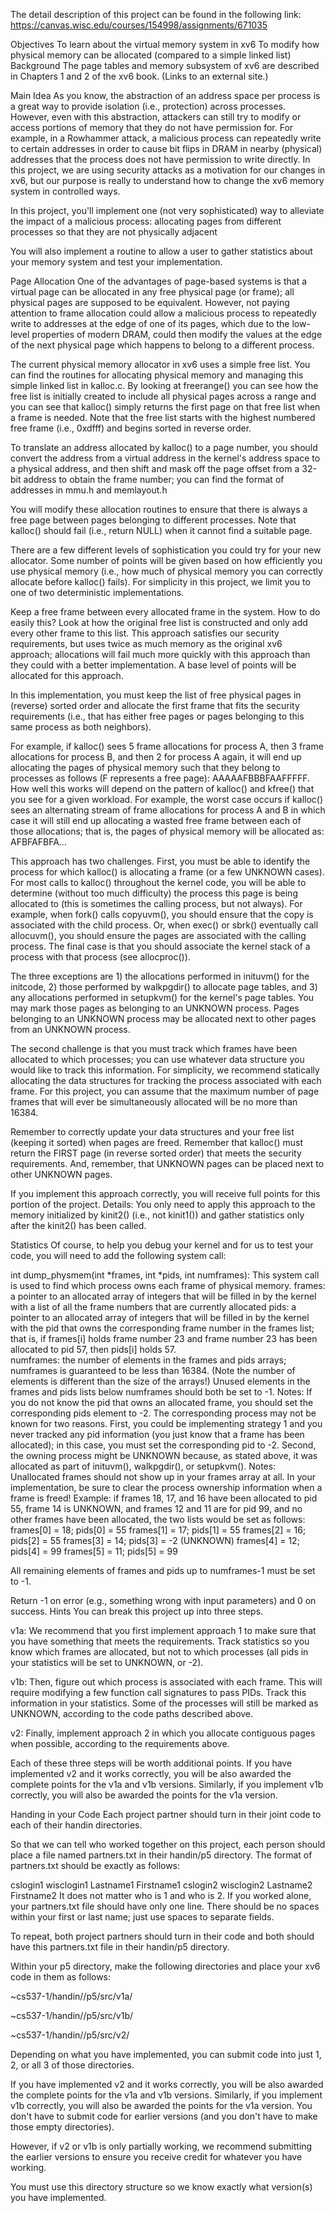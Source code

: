 The detail description of this project can be found in the following link: https://canvas.wisc.edu/courses/154998/assignments/671035

Objectives
To learn about the virtual memory system in xv6
To modify how physical memory can be allocated (compared to a simple linked list) 
Background
The page tables and memory subsystem of xv6 are described in Chapters 1 and 2 of the xv6 book. (Links to an external site.)  

Main Idea
As you know, the abstraction of an address space per process is a great way to provide isolation (i.e., protection) across processes.  However, even with this abstraction,  attackers can still try to modify or access portions of memory that they do not have permission for.  For example, in a Rowhammer attack, a malicious process can repeatedly write to certain addresses in order to cause bit flips in DRAM in nearby (physical) addresses that the process does not have permission to write directly.    In this project, we are using security attacks as a motivation for our changes in xv6, but our purpose is really to understand how to change the xv6 memory system in controlled ways.

In this project, you'll implement one (not very sophisticated) way to alleviate the impact of a malicious process: allocating pages from different processes so that they are not physically adjacent

You will also implement a routine to allow a user to gather statistics about your memory system and test your implementation.

Page Allocation
One of the advantages of page-based systems is that a virtual page can be allocated in any free physical page (or frame); all physical pages are supposed to be equivalent.  However, not paying attention to frame allocation could allow a malicious process to repeatedly write to addresses at the edge of one of its pages, which due to the low-level properties of modern DRAM, could then modify the values at the edge of the next physical page which happens to belong to a different process.

The current physical memory allocator in xv6 uses a simple free list.  You can find the routines for allocating physical memory and managing this simple linked list in kalloc.c.    By looking at freerange() you can see how the free list is initially created to include all physical pages across a range and you can see that kalloc() simply returns the first page on that free list when a frame is needed.    Note that the free list starts with the highest numbered free frame (i.e., 0xdfff) and begins  sorted in reverse order. 

To translate an address allocated by kalloc() to a page number, you should convert the address from a virtual address in the kernel's address space to a physical address, and then shift and mask off the page offset from a 32-bit address to obtain the frame number; you can find the format of addresses in mmu.h and memlayout.h

You will modify these allocation routines to ensure that there is always a free page between pages belonging to different processes.  Note that kalloc() should fail (i.e., return NULL) when it cannot find a suitable page.

There are a few different levels of sophistication you could try for your new allocator.  Some number of points will be given based on how efficiently you use physical memory (i.e., how much of physical memory you can correctly allocate before kalloc() fails).     For simplicity in this project, we limit you to one of two deterministic implementations.

Keep a free frame between every allocated frame in the system.  How to do easily this?  Look at how the original free list is constructed and only add every other frame to this list.  This approach satisfies our security requirements, but uses twice as much memory as the original xv6 approach; allocations will fail much more quickly with this approach than they could with a better implementation.  A base level of points will be allocated for this approach.

In this implementation, you must keep the list of free physical pages in (reverse) sorted order and allocate the first frame that fits the security requirements (i.e., that has either free pages or pages belonging to this same process as both neighbors). 

For example, if kalloc() sees 5 frame allocations for process A, then 3 frame allocations for process B, and then 2 for process A again, it will end up allocating the pages of physical memory such that they belong to processes as follows (F represents a free page):  AAAAAFBBBFAAFFFFF.    How well this works will depend on the pattern of kalloc() and kfree() that you see for a given workload.  For example, the worst case occurs if kalloc() sees an alternating stream of frame allocations for process A and B in which case it will still end up allocating a wasted free frame between each of those allocations; that is, the pages of physical memory will be allocated as:  AFBFAFBFA... 

This approach has two challenges.  First, you must be able to identify the process for which kalloc() is allocating a frame (or a few UNKNOWN cases).  For most calls to kalloc() throughout the kernel code, you will be able to determine (without too much difficulty) the process this page is being allocated to (this is sometimes the calling process, but not always).  For example, when fork() calls copyuvm(), you should ensure that the copy is associated with the child process.  Or, when exec() or sbrk() eventually call allocuvm(), you should ensure the pages are associated with the calling process.   The final case is that you should associate the kernel stack of a process with that process (see allocproc()).   

The three exceptions are 1) the allocations performed in inituvm() for the initcode, 2) those performed by walkpgdir() to allocate page tables, and 3) any allocations performed in setupkvm() for the kernel's  page tables.   You may mark those pages as belonging to an UNKNOWN process.  Pages belonging to an UNKNOWN process may be allocated next to other pages from an UNKNOWN process.

The second challenge is that you must track which frames have been allocated to which processes; you can use whatever data structure you would like to track this information.  For simplicity, we recommend statically allocating the data structures for tracking the process associated with each frame.   For this project, you can assume that the maximum number of page frames that will ever be simultaneously allocated will be no more than 16384.   

Remember to correctly update your data structures and your free list (keeping it sorted)  when pages are freed.  Remember that kalloc() must return the FIRST page (in reverse sorted order) that meets the security requirements.  And, remember, that UNKNOWN pages can be placed next to other UNKNOWN pages.

If you implement this approach correctly, you will receive full points for this portion of the project.
Details:  You only need to apply this approach to the memory initialized by  kinit2() (i.e., not kinit1()) and gather statistics only after the kinit2() has been called.  

Statistics
Of course, to help you debug your kernel and for us to test your code, you will need to add the following system call:

int dump_physmem(int *frames, int *pids, int numframes): This system call is used to find which process owns each frame of physical memory. 
frames: a pointer to an allocated array of integers that will be filled in by the kernel with a list of all the frame numbers that are currently allocated
pids: a pointer to an allocated array of integers that will be filled in by the kernel with the pid that owns the corresponding frame number in the frames list; that is, if frames[i] holds frame number 23 and frame number 23 has been allocated to pid 57, then pids[i] holds 57.  
numframes: the number of elements in the frames and pids arrays; numframes is guaranteed to be less than 16384.  (Note the number of elements is different than the size of the arrays!)    Unused elements in the frames and pids lists below numframes should both be set to -1.
Notes: If you do not know the pid that owns an allocated frame, you should set the corresponding pids element to -2.   The corresponding process may not be known for two reasons.  First, you could be implementing strategy 1 and you never tracked any pid information (you just know that a frame has been allocated); in this case, you must set the corresponding pid to -2.  Second, the owning process might be UNKNOWN because, as stated above, it  was allocated as part of inituvm(), walkpgdir(), or setupkvm().
Notes: Unallocated frames should not show up in your frames array at all.  In your implementation, be sure to clear the process ownership information when a frame is freed! 
Example: if frames 18, 17, and 16 have been allocated to pid 55, frame 14 is UNKNOWN, and frames 12 and 11 are for pid 99, and no other frames have been allocated, the two lists would be set as follows:
frames[0] = 18; pids[0] = 55
frames[1] = 17; pids[1] = 55
frames[2] = 16; pids[2] = 55
frames[3] = 14; pids[3] = -2 (UNKNOWN)
frames[4] = 12; pids[4] = 99
frames[5] = 11; pids[5] = 99
 
All remaining elements of frames and pids up to numframes-1 must be set to -1.

Return -1 on error (e.g., something wrong with input parameters) and 0 on success.
Hints
You can break this project up into three steps.

v1a: We recommend that you first implement approach 1 to make sure that you have something that meets the requirements.    Track statistics so you know which frames are allocated, but not to which processes (all pids in your statistics will be set to UNKNOWN, or -2).

v1b: Then, figure out which process is associated with each frame.  This will require modifying a few function call signatures to pass PIDs.  Track this information in your statistics.  Some of the processes will still be marked as UNKNOWN, according to the code paths described above.

v2: Finally,  implement approach 2 in which you allocate contiguous pages when possible, according to the requirements above.   

Each of these three steps will be worth additional points.  If you have implemented v2 and it works correctly, you will be also awarded the complete points for the v1a and v1b versions.  Similarly, if you implement v1b correctly, you will also be awarded the points for the v1a version. 

Handing in your Code
Each project partner should turn in their joint code to each of their handin directories. 

So that we can tell who worked together on this project, each person should place a file named partners.txt in their handin/p5 directory.  The format of partners.txt should be exactly as follows:

cslogin1 wisclogin1 Lastname1 Firstname1
cslogin2 wisclogin2 Lastname2 Firstname2
It does not matter who is 1 and who is 2.  If you worked alone, your partners.txt file should have only one line.  There should be no spaces within your first or last name; just use spaces to separate fields.

To repeat, both project partners should turn in their code and both should have this partners.txt file in their handin/p5 directory.

Within your p5 directory, make the following directories and place your xv6 code in them as follows: 

~cs537-1/handin/<login>/p5/src/v1a/<xv6 files>

~cs537-1/handin/<login>/p5/src/v1b/<xv6 files>

~cs537-1/handin/<login>/p5/src/v2/<xv6 files>

Depending on what you have implemented, you can submit code into just 1, 2, or all 3 of those directories.  

If you have implemented v2 and it works correctly, you will be also awarded the complete points for the v1a and v1b versions.  Similarly, if you implement v1b correctly, you will also be awarded the points for the v1a version.    You don't have to submit code for earlier versions (and you don't have to make those empty directories).  

However, if v2 or v1b is only partially working, we recommend submitting the earlier versions to ensure you receive credit for whatever you have working.

You must use this directory structure so we know exactly what version(s) you have implemented.
